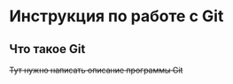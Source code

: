 # **Инструкция по работе с Git**

## Что такое Git ##

~~Тут нужно написать описание программы Git~~